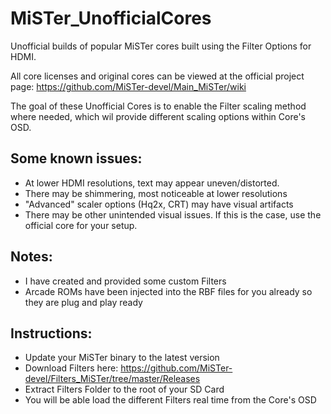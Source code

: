 # MiSTer_UnofficialCores
Unofficial builds of popular MiSTer cores built using the Filter Options for HDMI.

All core licenses and original cores can be viewed at the official project page: https://github.com/MiSTer-devel/Main_MiSTer/wiki

The goal of these Unofficial Cores is to enable the Filter scaling method where needed, which wil provide different scaling options within Core's OSD.

## Some known issues: ##
* At lower HDMI resolutions, text may appear uneven/distorted.
* There may be shimmering, most noticeable at lower resolutions
* "Advanced" scaler options (Hq2x, CRT) may have visual artifacts
* There may be other unintended visual issues. If this is the case, use the official core for your setup.

## Notes: ##
* I have created and provided some custom Filters
* Arcade ROMs have been injected into the RBF files for you already so they are plug and play ready

## Instructions: ##
* Update your MiSTer binary to the latest version
* Download Filters here: https://github.com/MiSTer-devel/Filters_MiSTer/tree/master/Releases
* Extract Filters Folder to the root of your SD Card
* You will be able load the different Filters real time from the Core's OSD
